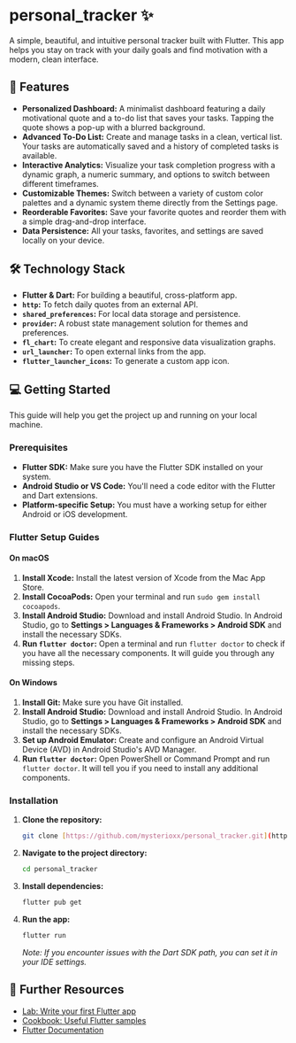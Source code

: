# personal_tracker ✨

A simple, beautiful, and intuitive personal tracker built with Flutter. This app helps you stay on track with your daily goals and find motivation with a modern, clean interface.

## 🚀 Features

* **Personalized Dashboard:** A minimalist dashboard featuring a daily motivational quote and a to-do list that saves your tasks. Tapping the quote shows a pop-up with a blurred background.
* **Advanced To-Do List:** Create and manage tasks in a clean, vertical list. Your tasks are automatically saved and a history of completed tasks is available.
* **Interactive Analytics:** Visualize your task completion progress with a dynamic graph, a numeric summary, and options to switch between different timeframes.
* **Customizable Themes:** Switch between a variety of custom color palettes and a dynamic system theme directly from the Settings page.
* **Reorderable Favorites:** Save your favorite quotes and reorder them with a simple drag-and-drop interface.
* **Data Persistence:** All your tasks, favorites, and settings are saved locally on your device.

## 🛠️ Technology Stack

* **Flutter & Dart:** For building a beautiful, cross-platform app.
* **`http`:** To fetch daily quotes from an external API.
* **`shared_preferences`:** For local data storage and persistence.
* **`provider`:** A robust state management solution for themes and preferences.
* **`fl_chart`:** To create elegant and responsive data visualization graphs.
* **`url_launcher`:** To open external links from the app.
* **`flutter_launcher_icons`:** To generate a custom app icon.

## 💻 Getting Started

This guide will help you get the project up and running on your local machine.

### Prerequisites

* **Flutter SDK:** Make sure you have the Flutter SDK installed on your system.
* **Android Studio or VS Code:** You'll need a code editor with the Flutter and Dart extensions.
* **Platform-specific Setup:** You must have a working setup for either Android or iOS development.

### Flutter Setup Guides

#### On macOS
1.  **Install Xcode:** Install the latest version of Xcode from the Mac App Store.
2.  **Install CocoaPods:** Open your terminal and run `sudo gem install cocoapods`.
3.  **Install Android Studio:** Download and install Android Studio. In Android Studio, go to **Settings > Languages & Frameworks > Android SDK** and install the necessary SDKs.
4.  **Run `flutter doctor`:** Open a terminal and run `flutter doctor` to check if you have all the necessary components. It will guide you through any missing steps.

#### On Windows
1.  **Install Git:** Make sure you have Git installed.
2.  **Install Android Studio:** Download and install Android Studio. In Android Studio, go to **Settings > Languages & Frameworks > Android SDK** and install the necessary SDKs.
3.  **Set up Android Emulator:** Create and configure an Android Virtual Device (AVD) in Android Studio's AVD Manager.
4.  **Run `flutter doctor`:** Open PowerShell or Command Prompt and run `flutter doctor`. It will tell you if you need to install any additional components.

### Installation

1.  **Clone the repository:**
    ```bash
    git clone [https://github.com/mysterioxx/personal_tracker.git](https://github.com/mysterioxx/personal_tracker.git)
    ```
2.  **Navigate to the project directory:**
    ```bash
    cd personal_tracker
    ```
3.  **Install dependencies:**
    ```bash
    flutter pub get
    ```
4.  **Run the app:**
    ```bash
    flutter run
    ```
    *Note: If you encounter issues with the Dart SDK path, you can set it in your IDE settings.*

## 📖 Further Resources

* [Lab: Write your first Flutter app](https://docs.flutter.dev/get-started/codelab)
* [Cookbook: Useful Flutter samples](https://docs.flutter.dev/cookbook)
* [Flutter Documentation](https://docs.flutter.dev/)
